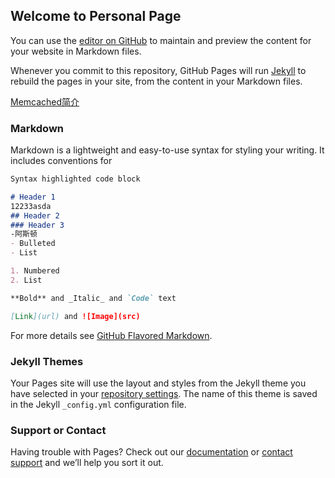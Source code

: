 ## Welcome to Personal Page

You can use the [editor on GitHub](https://github.com/mikiya22/mikiya.github.io/edit/gh-pages/index.md) to maintain and preview the content for your website in Markdown files.

Whenever you commit to this repository, GitHub Pages will run [Jekyll](https://jekyllrb.com/) to rebuild the pages in your site, from the content in your Markdown files.

 [Memcached简介](https://www.jianshu.com/p/bf648b4e60ad)

### Markdown

Markdown is a lightweight and easy-to-use syntax for styling your writing. It includes conventions for

```markdown
Syntax highlighted code block

# Header 1
12233asda
## Header 2
### Header 3
-阿斯顿
- Bulleted
- List

1. Numbered
2. List

**Bold** and _Italic_ and `Code` text

[Link](url) and ![Image](src)
```

For more details see [GitHub Flavored Markdown](https://guides.github.com/features/mastering-markdown/).

### Jekyll Themes

Your Pages site will use the layout and styles from the Jekyll theme you have selected in your [repository settings](https://github.com/mikiya22/mikiya.github.io/settings). The name of this theme is saved in the Jekyll `_config.yml` configuration file.

### Support or Contact

Having trouble with Pages? Check out our [documentation](https://docs.github.com/categories/github-pages-basics/) or [contact support](https://github.com/contact) and we’ll help you sort it out.
